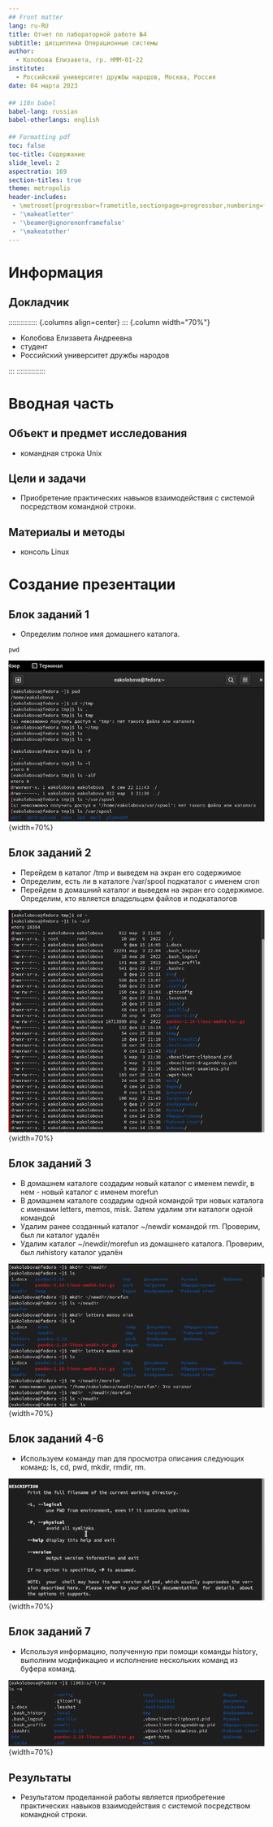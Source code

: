 ```yaml
---
## Front matter
lang: ru-RU
title: Отчет по лабораторной работе №4
subtitle: дисциплина Операционные системы
author:
  - Колобова Елизавета, гр. НММ-01-22
institute:
  - Российский университет дружбы народов, Москва, Россия
date: 04 марта 2023

## i18n babel
babel-lang: russian
babel-otherlangs: english

## Formatting pdf
toc: false
toc-title: Содержание
slide_level: 2
aspectratio: 169
section-titles: true
theme: metropolis
header-includes:
 - \metroset{progressbar=frametitle,sectionpage=progressbar,numbering=fraction}
 - '\makeatletter'
 - '\beamer@ignorenonframefalse'
 - '\makeatother'
---
```


# Информация

## Докладчик

:::::::::::::: {.columns align=center}
::: {.column width="70%"}

  * Колобова Елизавета Андреевна
  * студент
  * Российский университет дружбы народов

:::
::::::::::::::

# Вводная часть

## Объект и предмет исследования

- командная строка Unix

## Цели и задачи

- Приобретение практических навыков взаимодействия с системой посредством командной строки.

## Материалы и методы

- консоль Linux 

# Создание презентации

## Блок заданий 1

- Определим полное имя домашнего каталога. 
```
pwd
```
 ![Рис. 1.](image/p1.1.png){width=70%}
 
## Блок заданий 2

- Перейдем в каталог /tmp и выведем на экран его содержимое
- Определим, есть ли в каталоге /var/spool подкаталог с именем cron
- Перейдем в домашний каталог и выведем на экран его содержимое. Определим, кто является владельцем файлов и подкаталогов

 ![Рис. 2. Выполнение блока заданий 2, определение владельца каталогов](image/p2.png){width=70%}

## Блок заданий 3

 - В домашнем каталоге создадим новый каталог с именем newdir, в нем - новый каталог с именем morefun
 - В домашнем каталоге создадим одной командой три новых каталога с именами letters, memos, misk. Затем удалим эти каталоги одной командой
 - Удалим ранее созданный каталог ~/newdir командой rm. Проверим, был ли каталог удалён
 - Удалим каталог ~/newdir/morefun из домашнего каталога. Проверим, был лиhistory
каталог удалён

![Рис. 3. Выполнение блока заданий 3](image/p6.png){width=70%}

## Блок заданий 4-6

- Используем команду man для просмотра описания следующих команд: ls, cd, pwd, mkdir, rmdir, rm.

![Рис. 4. Список опций команды pwd](image/p11.png){width=70%}

## Блок заданий 7

- Используя информацию, полученную при помощи команды history, выполним модификацию и исполнение нескольких команд из буфера команд.

![Рис. 5. Модификация и выполнение команды ls -l](image/p7.1.png){width=70%}

## Результаты

- Результатом проделанной работы является приобретение практических навыков взаимодействия с системой посредством командной строки.

